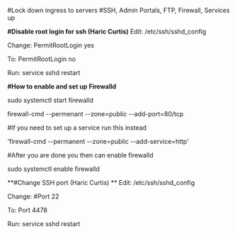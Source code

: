 #Lock down ingress to servers
#SSH, Admin Portals, FTP, Firewall, Services up



**#Disable root login for ssh (Haric Curtis)**
Edit: /etc/ssh/sshd_config

Change: PermitRootLogin yes

To: PermitRootLogin no

Run: service sshd restart


**#How to enable and set up Firewalld**

sudo systemctl start firewalld

firewall-cmd --permenant --zone=public --add-port=80/tcp

#If you need to set up a service run this instead

'firewall-cmd --permanent --zone=public --add-service=http'

#After you are done you then can enable firewalld

sudo systemctl enable firewalld


**#Change SSH port (Haric Curtis)
**
Edit: /etc/ssh/sshd_config

Change: #Port 22

To: Port 4478

Run: service sshd restart
